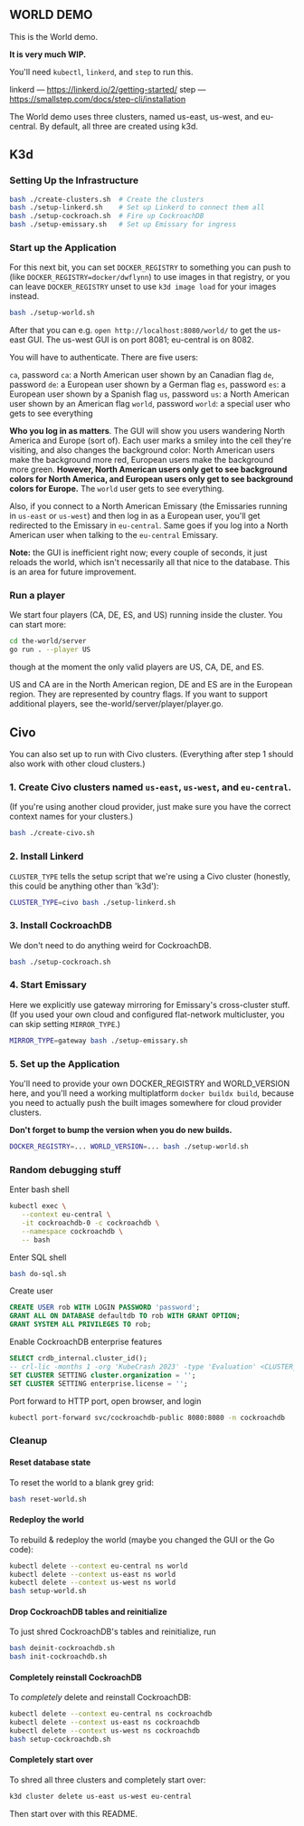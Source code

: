 ## WORLD DEMO

This is the World demo.

**It is very much WIP.**

You'll need `kubectl`, `linkerd`, and `step` to run this.

linkerd — https://linkerd.io/2/getting-started/
step — https://smallstep.com/docs/step-cli/installation

The World demo uses three clusters, named us-east, us-west, and eu-central.
By default, all three are created using k3d.

## K3d

### Setting Up the Infrastructure

``` sh
bash ./create-clusters.sh  # Create the clusters
bash ./setup-linkerd.sh    # Set up Linkerd to connect them all
bash ./setup-cockroach.sh  # Fire up CockroachDB
bash ./setup-emissary.sh   # Set up Emissary for ingress
```

### Start up the Application

For this next bit, you can set `DOCKER_REGISTRY` to something you can push to
(like `DOCKER_REGISTRY=docker/dwflynn`) to use images in that registry, or you
can leave `DOCKER_REGISTRY` unset to use `k3d image load` for your images
instead.

``` sh
bash ./setup-world.sh
```

After that you can e.g. `open http://localhost:8080/world/` to get the us-east
GUI. The us-west GUI is on port 8081; eu-central is on 8082.

You will have to authenticate. There are five users:

`ca`, password `ca`: a North American user shown by an Canadian flag
`de`, password `de`: a European user shown by a German flag
`es`, password `es`: a European user shown by a Spanish flag
`us`, password `us`: a North American user shown by an American flag
`world`, password `world`: a special user who gets to see everything

**Who you log in as matters**. The GUI will show you users wandering North
America and Europe (sort of). Each user marks a smiley into the cell they're
visiting, and also changes the background color: North American users make the
background more red, European users make the background more green. **However,
North American users only get to see background colors for North America, and
European users only get to see background colors for Europe.** The `world`
user gets to see everything.

Also, if you connect to a North American Emissary (the Emissaries running in
`us-east` or `us-west`) and then log in as a European user, you'll get
redirected to the Emissary in `eu-central`. Same goes if you log into a North
American user when talking to the `eu-central` Emissary.

**Note:** the GUI is inefficient right now; every couple of seconds, it just
reloads the world, which isn't necessarily all that nice to the database. This
is an area for future improvement.

### Run a player

We start four players (CA, DE, ES, and US) running inside the cluster. You can
start more:

``` sh
cd the-world/server
go run . --player US
```

though at the moment the only valid players are US, CA, DE, and ES.

US and CA are in the North American region, DE and ES are in the European
region. They are represented by country flags. If you want to support
additional players, see the-world/server/player/player.go.

## Civo

You can also set up to run with Civo clusters. (Everything after step 1 should
also work with other cloud clusters.)

### 1. Create Civo clusters named `us-east`, `us-west`, and `eu-central`.

(If you're using another cloud provider, just make sure you have the correct
context names for your clusters.)

``` sh
bash ./create-civo.sh
```

### 2. Install Linkerd

`CLUSTER_TYPE` tells the setup script that we're using a Civo cluster
(honestly, this could be anything other than 'k3d'):

``` sh
CLUSTER_TYPE=civo bash ./setup-linkerd.sh
```

### 3. Install CockroachDB

We don't need to do anything weird for CockroachDB.

``` sh
bash ./setup-cockroach.sh
```

### 4. Start Emissary

Here we explicitly use gateway mirroring for Emissary's cross-cluster
stuff. (If you used your own cloud and configured flat-network multicluster, you
can skip setting `MIRROR_TYPE`.)

``` sh
MIRROR_TYPE=gateway bash ./setup-emissary.sh
```

### 5. Set up the Application

You'll need to provide your own DOCKER_REGISTRY and WORLD_VERSION here, and
you'll need a working multiplatform `docker buildx build`, because you need to
actually push the built images somewhere for cloud provider clusters.

**Don't forget to bump the version when you do new builds.**

``` sh
DOCKER_REGISTRY=... WORLD_VERSION=... bash ./setup-world.sh
```

### Random debugging stuff

Enter bash shell

``` sh
kubectl exec \
   --context eu-central \
   -it cockroachdb-0 -c cockroachdb \
   --namespace cockroachdb \
   -- bash
```

Enter SQL shell

``` sh
bash do-sql.sh
```

Create user

``` sql
CREATE USER rob WITH LOGIN PASSWORD 'password';
GRANT ALL ON DATABASE defaultdb TO rob WITH GRANT OPTION;
GRANT SYSTEM ALL PRIVILEGES TO rob;
```

Enable CockroachDB enterprise features

``` sql
SELECT crdb_internal.cluster_id();
-- crl-lic -months 1 -org 'KubeCrash 2023' -type 'Evaluation' <CLUSTER_ID>
SET CLUSTER SETTING cluster.organization = '';
SET CLUSTER SETTING enterprise.license = '';
```

Port forward to HTTP port, open browser, and login

``` sh
kubectl port-forward svc/cockroachdb-public 8080:8080 -n cockroachdb
```

### Cleanup

#### Reset database state

To reset the world to a blank grey grid:

``` sh
bash reset-world.sh
```

#### Redeploy the world

To rebuild & redeploy the world (maybe you changed the GUI or the Go code):

``` sh
kubectl delete --context eu-central ns world
kubectl delete --context us-east ns world
kubectl delete --context us-west ns world
bash setup-world.sh
```

#### Drop CockroachDB tables and reinitialize

To just shred CockroachDB's tables and reinitialize, run

``` sh
bash deinit-cockroachdb.sh
bash init-cockroachdb.sh
```

#### Completely reinstall CockroachDB

To _completely_ delete and reinstall CockroachDB:

``` sh
kubectl delete --context eu-central ns cockroachdb
kubectl delete --context us-east ns cockroachdb
kubectl delete --context us-west ns cockroachdb
bash setup-cockroachdb.sh
```

#### Completely start over

To shred all three clusters and completely start over:

``` sh
k3d cluster delete us-east us-west eu-central
```

Then start over with this README.
